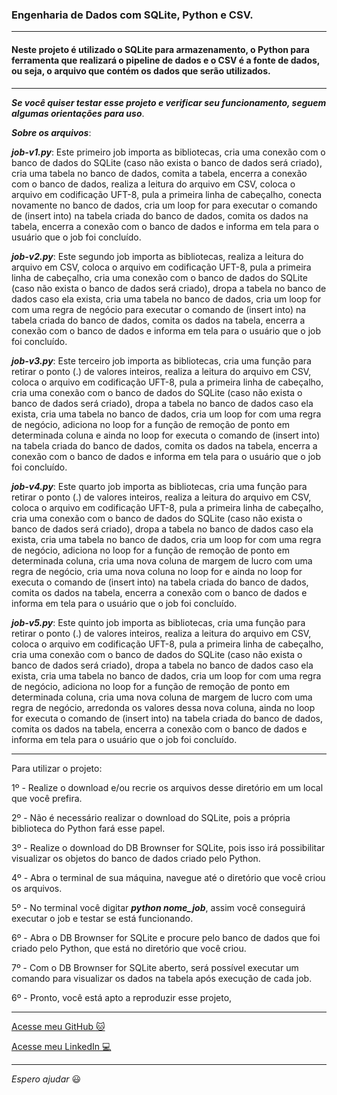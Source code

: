 ### Engenharia de Dados com SQLite, Python e CSV.

---

#### Neste projeto é utilizado o SQLite para armazenamento, o Python para ferramenta que realizará o pipeline de dados e o CSV é a fonte de dados, ou seja, o arquivo que contém os dados que serão utilizados.

---

_**Se você quiser testar esse projeto e verificar seu funcionamento, seguem algumas orientações para uso**_.

_**Sobre os arquivos**_:

_**job-v1.py**_: Este primeiro job importa as bibliotecas, cria uma conexão com o banco de dados do SQLite (caso não exista o banco de dados será criado), cria uma tabela no banco de dados, comita a tabela, encerra a conexão com o banco de dados, realiza a leitura do arquivo em CSV, coloca o arquivo em codificação UFT-8, pula a primeira linha de cabeçalho, conecta novamente no banco de dados, cria um loop for para executar o comando de (insert into) na tabela criada do banco de dados, comita os dados na tabela, encerra a conexão com o banco de dados e informa em tela para o usuário que o job foi concluído.

_**job-v2.py**_: Este segundo job importa as bibliotecas, realiza a leitura do arquivo em CSV, coloca o arquivo em codificação UFT-8, pula a primeira linha de cabeçalho, cria uma conexão com o banco de dados do SQLite (caso não exista o banco de dados será criado), dropa a tabela no banco de dados caso ela exista, cria uma tabela no banco de dados, cria um loop for com uma regra de negócio para executar o comando de (insert into) na tabela criada do banco de dados, comita os dados na tabela, encerra a conexão com o banco de dados e informa em tela para o usuário que o job foi concluído.

_**job-v3.py**_: Este terceiro job importa as bibliotecas, cria uma função para retirar o ponto (.) de valores inteiros, realiza a leitura do arquivo em CSV, coloca o arquivo em codificação UFT-8, pula a primeira linha de cabeçalho, cria uma conexão com o banco de dados do SQLite (caso não exista o banco de dados será criado), dropa a tabela no banco de dados caso ela exista, cria uma tabela no banco de dados, cria um loop for com uma regra de negócio, adiciona no loop for a função de remoção de ponto em determinada coluna e ainda no loop for executa o comando de (insert into) na tabela criada do banco de dados, comita os dados na tabela, encerra a conexão com o banco de dados e informa em tela para o usuário que o job foi concluído.

_**job-v4.py**_: Este quarto job importa as bibliotecas, cria uma função para retirar o ponto (.) de valores inteiros, realiza a leitura do arquivo em CSV, coloca o arquivo em codificação UFT-8, pula a primeira linha de cabeçalho, cria uma conexão com o banco de dados do SQLite (caso não exista o banco de dados será criado), dropa a tabela no banco de dados caso ela exista, cria uma tabela no banco de dados, cria um loop for com uma regra de negócio, adiciona no loop for a função de remoção de ponto em determinada coluna, cria uma nova coluna de margem de lucro com uma regra de negócio, cria uma nova coluna no loop for e ainda no loop for executa o comando de (insert into) na tabela criada do banco de dados, comita os dados na tabela, encerra a conexão com o banco de dados e informa em tela para o usuário que o job foi concluído.

_**job-v5.py**_: Este quinto job importa as bibliotecas, cria uma função para retirar o ponto (.) de valores inteiros, realiza a leitura do arquivo em CSV, coloca o arquivo em codificação UFT-8, pula a primeira linha de cabeçalho, cria uma conexão com o banco de dados do SQLite (caso não exista o banco de dados será criado), dropa a tabela no banco de dados caso ela exista, cria uma tabela no banco de dados, cria um loop for com uma regra de negócio, adiciona no loop for a função de remoção de ponto em determinada coluna, cria uma nova coluna de margem de lucro com uma regra de negócio, arredonda os valores dessa nova coluna, ainda no loop for executa o comando de (insert into) na tabela criada do banco de dados, comita os dados na tabela, encerra a conexão com o banco de dados e informa em tela para o usuário que o job foi concluído.

---

Para utilizar o projeto:

1º - Realize o download e/ou recrie os arquivos desse diretório em um local que você prefira.

2º - Não é necessário realizar o download do SQLite, pois a própria biblioteca do Python fará esse papel.

3º - Realize o download do DB Brownser for SQLite, pois isso irá possibilitar visualizar os objetos do banco de dados criado pelo Python.

4º - Abra o terminal de sua máquina, navegue até o diretório que você criou os arquivos.

5º - No terminal você digitar _**python nome_job**_, assim você conseguirá executar o job e testar se está funcionando.

6º - Abra o DB Brownser for SQLite e procure pelo banco de dados que foi criado pelo Python, que está no diretório que você criou.

7º - Com o DB Brownser for SQLite aberto, será possível executar um comando para visualizar os dados na tabela após execução de cada job.

6º - Pronto, você está apto a reproduzir esse projeto,

---

[Acesse meu GitHub :cat:](https://github.com/Phelipe-Sempreboni)

[Acesse meu LinkedIn :computer:](https://www.linkedin.com/in/luiz-phelipe-utiama-sempreboni-319902169/)

---

_Espero ajudar_ :smiley:
